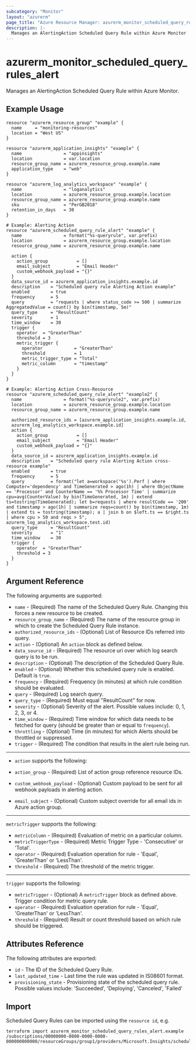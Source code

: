 ```yaml
---
subcategory: "Monitor"
layout: "azurerm"
page_title: "Azure Resource Manager: azurerm_monitor_scheduled_query_rules_alert"
description: |-
  Manages an AlertingAction Scheduled Query Rule within Azure Monitor
---
```


# azurerm_monitor_scheduled_query_rules_alert

Manages an AlertingAction Scheduled Query Rule within Azure Monitor.

## Example Usage

```hcl
resource "azurerm_resource_group" "example" {
  name     = "monitoring-resources"
  location = "West US"
}

resource "azurerm_application_insights" "example" {
  name                = "appinsights"
  location            = var.location
  resource_group_name = azurerm_resource_group.example.name
  application_type    = "web"
}

resource "azurerm_log_analytics_workspace" "example" {
  name                = "loganalytics"
  location            = azurerm_resource_group.example.location
  resource_group_name = azurerm_resource_group.example.name
  sku                 = "PerGB2018"
  retention_in_days   = 30
}

# Example: Alerting Action
resource "azurerm_scheduled_query_rule_alert" "example" {
  name                = format("%s-queryrule", var.prefix)
  location            = azurerm_resource_group.example.location
  resource_group_name = azurerm_resource_group.example.name

  action {
    action_group           = []
    email_subject          = "Email Header"
    custom_webhook_payload = "{}"
  }
  data_source_id = azurerm_application_insights.example.id
  description    = "Scheduled query rule Alerting Action example"
  enabled        = true
  frequency      = 5
  query          = "requests | where status_code >= 500 | summarize AggregatedValue = count() by bin(timestamp, 5m)"
  query_type     = "ResultCount"
  severity       = 1
  time_window    = 30
  trigger {
    operator  = "GreaterThan"
    threshold = 3
    metric_trigger {
      operator            = "GreaterThan"
      threshold           = 1
      metric_trigger_type = "Total"
      metric_column       = "timestamp"
    }
  }
}

# Example: Alerting Action Cross-Resource
resource "azurerm_scheduled_query_rule_alert" "example2" {
  name                = format("%s-queryrule2", var.prefix)
  location            = azurerm_resource_group.example.location
  resource_group_name = azurerm_resource_group.example.name

  authorized_resource_ids = [azurerm_application_insights.example.id,
  azurerm_log_analytics_workspace.example.id]
  action {
    action_group           = []
    email_subject          = "Email Header"
    custom_webhook_payload = "{}"
  }
  data_source_id = azurerm_application_insights.example.id
  description    = "Scheduled query rule Alerting Action cross-resource example"
  enabled        = true
  frequency      = 5
  query          = format("let a=workspace('%s').Perf | where Computer='dependency' and TimeGenerated > ago(1h) | where ObjectName == 'Processor' and CounterName == '%% Processor Time' | summarize cpu=avg(CounterValue) by bin(TimeGenerated, 1m) | extend ts=tostring(TimeGenerated); let b=requests | where resultCode == '200' and timestamp > ago(1h) | summarize reqs=count() by bin(timestamp, 1m) | extend ts = tostring(timestamp); a | join b on $left.ts == $right.ts | where cpu > 50 and reqs > 5", azurerm_log_analytics_workspace.test.id)
  query_type     = "ResultCount"
  severity       = "1"
  time_window    = 30
  trigger {
    operator  = "GreaterThan"
    threshold = 3
  }
}
```

## Argument Reference

The following arguments are supported:

* `name` - (Required) The name of the Scheduled Query Rule. Changing this forces a new resource to be created.
* `resource_group_name` - (Required) The name of the resource group in which to create the Scheduled Query Rule instance.
* `authorized_resource_ids` - (Optional) List of Resource IDs referred into query.
* `action` - (Optional) An `action` block as defined below.
* `data_source_id` - (Required) The resource uri over which log search query is to be run.
* `description` - (Optional) The description of the Scheduled Query Rule.
* `enabled` - (Optional) Whether this scheduled query rule is enabled.  Default is `true`.
* `frequency` - (Required) Frequency (in minutes) at which rule condition should be evaluated.
* `query` - (Required) Log search query.
* `query_type` - (Required) Must equal "ResultCount" for now.
* `severity` - (Optional) Severity of the alert. Possible values include: 0, 1, 2, 3, or 4.
* `time_window` - (Required) Time window for which data needs to be fetched for query (should be greater than or equal to `frequency`).
* `throttling` - (Optional) Time (in minutes) for which Alerts should be throttled or suppressed.
* `trigger` - (Required) The condition that results in the alert rule being run.

---

* `action` supports the following:

* `action_group` - (Required) List of action group reference resource IDs.
* `custom_webhook_payload` - (Optional) Custom payload to be sent for all webhook payloads in alerting action.
* `email_subject` - (Optional) Custom subject override for all email ids in Azure action group.

---

`metricTrigger` supports the following:

* `metricColumn` - (Required) Evaluation of metric on a particular column.
* `metricTriggerType` - (Required) Metric Trigger Type - 'Consecutive' or 'Total'.
* `operator` - (Required) Evaluation operation for rule - 'Equal', 'GreaterThan' or 'LessThan'.
* `threshold` - (Required) The threshold of the metric trigger.

---

`trigger` supports the following:

* `metricTrigger` - (Optional) A `metricTrigger` block as defined above. Trigger condition for metric query rule.
* `operator` - (Required) Evaluation operation for rule - 'Equal', 'GreaterThan' or 'LessThan'.
* `threshold` - (Required) Result or count threshold based on which rule should be triggered.

## Attributes Reference

The following attributes are exported:

* `id` - The ID of the Scheduled Query Rule.
* `last_updated_time` - Last time the rule was updated in IS08601 format.
* `provisioning_state` - Provisioning state of the scheduled query rule. Possible values include: 'Succeeded', 'Deploying', 'Canceled', 'Failed'

## Import

Scheduled Query Rules can be imported using the `resource id`, e.g.

```shell
terraform import azurerm_monitor_scheduled_query_rules_alert.example /subscriptions/00000000-0000-0000-0000-000000000000/resourceGroups/group1/providers/Microsoft.Insights/scheduledQueryRules/myrulename
```
